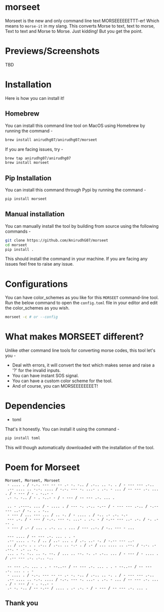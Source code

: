 # morseet

Morseet is the new and only command line text MORSEEEEEETTT-er! Which means to `morse-it` in my slang. This converts Morse to text, text to morse, Text to text and Morse to Morse. Just kidding!
But you get the point.

# Previews/Screenshots

TBD

# Installation

Here is how you can install it!

## Homebrew

You can install this command line tool on MacOS using Homebrew by running the command -

```bash
brew install anirudhg07/anirudhg07/morseet
```

If you are facing issues, try -

```bash
brew tap anirudhg07/anirudhg07
brew install morseet
```

## Pip Installation

You can install this command through Pypi by running the command -

```bash
pip install morseet
```

## Manual installation

You can manually install the tool by building from source using the following commands -

```bash
git clone https://github.com/AnirudhG07/morseet
cd morseet
pip install .
```

This should install the command in your machine. If you are facing any issues feel free to raise any issue.

# Configurations

You can have color_schemes as you like for this `MORSEET` command-line tool. Run the below command to open the `config.toml` file in your editor and edit the color_schemes as you wish.

```bash
morseet -c # or --config
```

# What makes MORSEET different?

Unlike other command line tools for converting morse codes, this tool let's you -

- Deal with errors, it will convert the text which makes sense and raise a '?' for the invalid inputs.
- You can have instant SOS signal.
- You can have a custom color scheme for the tool.
- And of course, you can MORSEEEEEEEET!

# Dependencies

- toml

That's it honestly. You can install it using the command -

```bash
pip install toml
```

This will though automatically downloaded with the installation of the tool.

# Poem for Morseet

```
Morseet, Morseet, Morseet
 - .... . / -.-. --- -- -- .- -. -.. / .-.. .. -. . / - --- --- .-..
 .-- .... .. -.-. .... / -.-. --- -. ...- . .-. - ... / -- --- .-. ... . / - --- / - . -..- -
 .- -. -.. / - . -..- - / - --- / -- --- .-. ... .

 .. - .----. ... / - .... . / --- -. .-.. -.-- / - --- --- .-.. / -.-- --- ..- / -. . . -..
 - --- / ... --- ... / .. -. / - .... . / -.. .- .-. -.-
 --- .-. / - --- / -.-. --- -. ...- . .-. - / -.-- --- ..- .-. / -. .- -- .
 - --- / .- / ... . .-. .. . ... / --- ..-. / -.. --- - ...

 --- .... / -- --- .-. ... . . -
 .-- .... . -. / .. / ..- ... . / .-. ..- -. / -.-- --- ..-
 .. / ..-. . . .-.. / .-.. .. -.- . / .- / ... .... .. .--. / -.-. .- .--. - .- .. -.
 ... . -. -.. .. -. --. / ... .. --. -. .- .-.. ... / - --- / - .... . / .-- --- .-. .-.. -..

 -- --- .-. ... . . - --..-- / -- --- .-. ... . . - --..-- / -- --- .-. ... . . -
 - .... . / -.-. --- -- -- .- -. -.. / .-.. .. -. . / - --- --- .-..
 .-- .... .. -.-. .... / -.-. --- -. ...- . .-. - ... / -- --- .-. ... . / - --- / - . -..- -
 .- -. -.. / -- -.-- / .... . .- .-. - / - --- / -- --- .-. ... .
```

## Thank you
